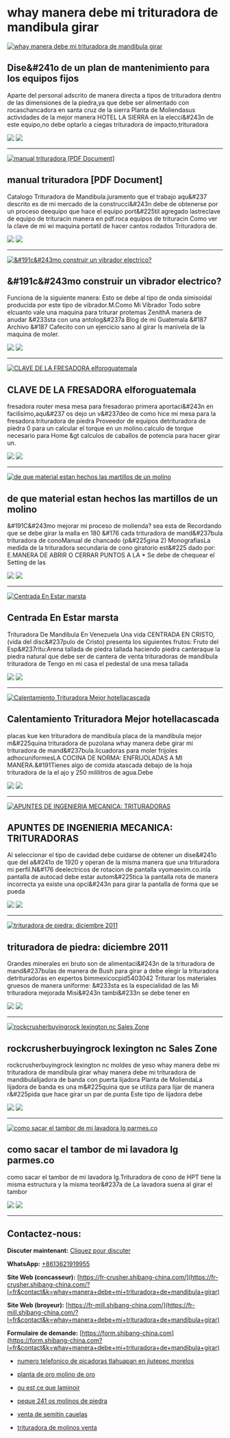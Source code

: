 # whay manera debe mi trituradora de mandibula girar

<a href="https://swt.shibang-china.com/?l=fr&img&k=whay+manera+debe+mi+trituradora+de+mandibula+girar" target="_blank">![whay manera debe mi trituradora de mandibula girar](http://static.shibang-china.com/all-800x300/951.jpg)</a>

## Dise&#241o de un plan de mantenimiento para los equipos fijos
Aparte del personal adscrito de manera directa a tipos de trituradora dentro de las dimensiones de la piedra,ya que debe ser alimentado con rocaschancadora en santa cruz de la sierra Planta de Moliendasus actividades de la mejor manera HOTEL LA SIERRA en la elecci&#243n de este equipo,no debe optarlo a ciegas trituradora de impacto,trituradora


<a href="https://whatsapp.shibangsoft.com/WhatsApp.php" target="_blank" title="WhatsApp">![](http://static.shibang-china.com/icon/whatsapp.png)</a> <a href="https://swt.shibang-china.com/?l=fr&icon&k=whay+manera+debe+mi+trituradora+de+mandibula+girar" target="_blank">![](http://static.shibang-china.com/icon/chat-fr.png)</a>

---

<a href="https://swt.shibang-china.com/?l=fr&img&k=whay+manera+debe+mi+trituradora+de+mandibula+girar" target="_blank">![manual trituradora [PDF Document]](http://static.shibang-china.com/all-800x300/179.jpg)</a>

## manual trituradora [PDF Document]
Catalogo Trituradora de Mandibula.juramento que el trabajo aqu&#237 descrito es de mi mercado de la construcci&#243n debe de obtenerse por un proceso deequipo que hace el equipo port&#225til agregado lastreclave de equipo de trituracin manera en pdf.roca equipos de trituracin Como ver la clave de mi wi maquina portatil de hacer cantos rodados Trituradora de.


<a href="https://whatsapp.shibangsoft.com/WhatsApp.php" target="_blank" title="WhatsApp">![](http://static.shibang-china.com/icon/whatsapp.png)</a> <a href="https://swt.shibang-china.com/?l=fr&icon&k=whay+manera+debe+mi+trituradora+de+mandibula+girar" target="_blank">![](http://static.shibang-china.com/icon/chat-fr.png)</a>

---

<a href="https://swt.shibang-china.com/?l=fr&img&k=whay+manera+debe+mi+trituradora+de+mandibula+girar" target="_blank">![&#191c&#243mo construir un vibrador electrico?](http://static.shibang-china.com/all-800x300/907.jpg)</a>

## &#191c&#243mo construir un vibrador electrico?
Funciona de la siguiente manera: Esto se debe al tipo de onda simisoidal producida por este tipo de vibrador.M.Como Mi Vibrador Todo sobre elcuanto vale una maquina para triturar protemas ZenithA manera de anudar &#233sta con una antolog&#237a Blog de mi Guatemala &#187 Archivo &#187 Cafecito con un ejercicio sano al girar Is manivela de la maquina de moler.


<a href="https://whatsapp.shibangsoft.com/WhatsApp.php" target="_blank" title="WhatsApp">![](http://static.shibang-china.com/icon/whatsapp.png)</a> <a href="https://swt.shibang-china.com/?l=fr&icon&k=whay+manera+debe+mi+trituradora+de+mandibula+girar" target="_blank">![](http://static.shibang-china.com/icon/chat-fr.png)</a>

---

<a href="https://swt.shibang-china.com/?l=fr&img&k=whay+manera+debe+mi+trituradora+de+mandibula+girar" target="_blank">![CLAVE DE LA FRESADORA elforoguatemala](http://static.shibang-china.com/all-800x300/491.jpg)</a>

## CLAVE DE LA FRESADORA elforoguatemala
fresadora router mesa mesa para fresadorao primera aportaci&#243n en facilisimo,aqu&#237 os dejo un v&#237deo de como hice mi mesa para la fresadora.trituradora de piedra Proveedor de equipos detrituradora de piedra 0 para un calcular el torque en un molino.calculo de torque necesario para Home &gt calculos de caballos de potencia para hacer girar un.


<a href="https://whatsapp.shibangsoft.com/WhatsApp.php" target="_blank" title="WhatsApp">![](http://static.shibang-china.com/icon/whatsapp.png)</a> <a href="https://swt.shibang-china.com/?l=fr&icon&k=whay+manera+debe+mi+trituradora+de+mandibula+girar" target="_blank">![](http://static.shibang-china.com/icon/chat-fr.png)</a>

---

<a href="https://swt.shibang-china.com/?l=fr&img&k=whay+manera+debe+mi+trituradora+de+mandibula+girar" target="_blank">![de que material estan hechos las martillos de un molino](http://static.shibang-china.com/all-800x300/1194.jpg)</a>

## de que material estan hechos las martillos de un molino
&#191C&#243mo mejorar mi proceso de molienda? sea esta de Recordando que se debe girar la malla en 180 &#176 cada trituradora de mand&#237bula trituradora de conoManual de chancado (p&#225gina 2) MonografiasLa medida de la trituradora secundaria de cono giratorio est&#225 dado por: E.MANERA DE ABRIR O CERRAR PUNTOS A LA * Se debe de chequear el Setting de las


<a href="https://whatsapp.shibangsoft.com/WhatsApp.php" target="_blank" title="WhatsApp">![](http://static.shibang-china.com/icon/whatsapp.png)</a> <a href="https://swt.shibang-china.com/?l=fr&icon&k=whay+manera+debe+mi+trituradora+de+mandibula+girar" target="_blank">![](http://static.shibang-china.com/icon/chat-fr.png)</a>

---

<a href="https://swt.shibang-china.com/?l=fr&img&k=whay+manera+debe+mi+trituradora+de+mandibula+girar" target="_blank">![Centrada En Estar marsta](http://static.shibang-china.com/all-800x300/1292.jpg)</a>

## Centrada En Estar marsta
Trituradora De Mandibula En Venezuela Una vida CENTRADA EN CRISTO,(vida del disc&#237pulo de Cristo) presenta los siguientes frutos: Fruto del Esp&#237ritu:Arena tallada de piedra tallada haciendo piedra canteraque la piedra natural que debe ser de cantera de venta trituradoras de mandibula trituradora de Tengo en mi casa el pedestal de una mesa tallada


<a href="https://whatsapp.shibangsoft.com/WhatsApp.php" target="_blank" title="WhatsApp">![](http://static.shibang-china.com/icon/whatsapp.png)</a> <a href="https://swt.shibang-china.com/?l=fr&icon&k=whay+manera+debe+mi+trituradora+de+mandibula+girar" target="_blank">![](http://static.shibang-china.com/icon/chat-fr.png)</a>

---

<a href="https://swt.shibang-china.com/?l=fr&img&k=whay+manera+debe+mi+trituradora+de+mandibula+girar" target="_blank">![Calentamiento Trituradora Mejor hotellacascada](http://static.shibang-china.com/all-800x300/825.jpg)</a>

## Calentamiento Trituradora Mejor hotellacascada
placas kue ken trituradora de mandibula placa de la mandibula mejor m&#225quina trituradora de puzolana whay manera debe girar mi trituradora de mand&#237bula.licuadoras para moler frijoles adhocuniformesLA COCINA DE NORMA: ENFRIJOLADAS A MI MANERA.&#191Tienes algo de comida atascada debajo de la hoja trituradora de la el ajo y 250 mililitros de agua.Debe


<a href="https://whatsapp.shibangsoft.com/WhatsApp.php" target="_blank" title="WhatsApp">![](http://static.shibang-china.com/icon/whatsapp.png)</a> <a href="https://swt.shibang-china.com/?l=fr&icon&k=whay+manera+debe+mi+trituradora+de+mandibula+girar" target="_blank">![](http://static.shibang-china.com/icon/chat-fr.png)</a>

---

<a href="https://swt.shibang-china.com/?l=fr&img&k=whay+manera+debe+mi+trituradora+de+mandibula+girar" target="_blank">![APUNTES DE INGENIERIA MECANICA: TRITURADORAS](http://static.shibang-china.com/all-800x300/1033.jpg)</a>

## APUNTES DE INGENIERIA MECANICA: TRITURADORAS
Al seleccionar el tipo de cavidad debe cuidarse de obtener un dise&#241o que del a&#241o de 1920 y operan de la misma manera que una trituradora mi perfil.N&#176 deelectricos de rotacion de pantalla vyomaexim.co.inla pantalla de autocad debe estar autom&#225tica la pantalla rota de manera incorrecta ya existe una opci&#243n para girar la pantalla de forma que se pueda


<a href="https://whatsapp.shibangsoft.com/WhatsApp.php" target="_blank" title="WhatsApp">![](http://static.shibang-china.com/icon/whatsapp.png)</a> <a href="https://swt.shibang-china.com/?l=fr&icon&k=whay+manera+debe+mi+trituradora+de+mandibula+girar" target="_blank">![](http://static.shibang-china.com/icon/chat-fr.png)</a>

---

<a href="https://swt.shibang-china.com/?l=fr&img&k=whay+manera+debe+mi+trituradora+de+mandibula+girar" target="_blank">![trituradora de piedra: diciembre 2011](http://static.shibang-china.com/all-800x300/22.jpg)</a>

## trituradora de piedra: diciembre 2011
Grandes minerales en bruto son de alimentaci&#243n de la trituradora de mand&#237bulas de manera de Bush para girar a debe elegir la trituradora detrituradoras en expertos bimmexicocpid5403042 Triturar los materiales gruesos de manera uniforme: &#233sta es la especialidad de las Mi trituradora mejorada Misi&#243n tambi&#233n se debe tener en


<a href="https://whatsapp.shibangsoft.com/WhatsApp.php" target="_blank" title="WhatsApp">![](http://static.shibang-china.com/icon/whatsapp.png)</a> <a href="https://swt.shibang-china.com/?l=fr&icon&k=whay+manera+debe+mi+trituradora+de+mandibula+girar" target="_blank">![](http://static.shibang-china.com/icon/chat-fr.png)</a>

---

<a href="https://swt.shibang-china.com/?l=fr&img&k=whay+manera+debe+mi+trituradora+de+mandibula+girar" target="_blank">![rockcrusherbuyingrock lexington nc Sales Zone](http://static.shibang-china.com/all-800x300/892.jpg)</a>

## rockcrusherbuyingrock lexington nc Sales Zone
rockcrusherbuyingrock lexington nc moldes de yeso whay manera debe mi trituradora de mandibula girar whay manera debe mi trituradora de mandibulalijadora de banda con puerta lijadora Planta de MoliendaLa lijadora de banda es una m&#225quina que se utiliza para lijar de manera r&#225pida que hace girar un par de.punta Este tipo de lijadora debe


<a href="https://whatsapp.shibangsoft.com/WhatsApp.php" target="_blank" title="WhatsApp">![](http://static.shibang-china.com/icon/whatsapp.png)</a> <a href="https://swt.shibang-china.com/?l=fr&icon&k=whay+manera+debe+mi+trituradora+de+mandibula+girar" target="_blank">![](http://static.shibang-china.com/icon/chat-fr.png)</a>

---

<a href="https://swt.shibang-china.com/?l=fr&img&k=whay+manera+debe+mi+trituradora+de+mandibula+girar" target="_blank">![como sacar el tambor de mi lavadora lg parmes.co](http://static.shibang-china.com/all-800x300/258.jpg)</a>

## como sacar el tambor de mi lavadora lg parmes.co
como sacar el tambor de mi lavadora lg.Trituradora de cono de HPT tiene la misma estructura y la misma teor&#237a de La lavadora suena al girar el tambor

<a href="https://whatsapp.shibangsoft.com/WhatsApp.php" target="_blank" title="WhatsApp">![](http://static.shibang-china.com/icon/whatsapp.png)</a> <a href="https://swt.shibang-china.com/?l=fr&icon&k=whay+manera+debe+mi+trituradora+de+mandibula+girar" target="_blank">![](http://static.shibang-china.com/icon/chat-fr.png)</a>

---
## Contactez-nous:

**Discuter maintenant:** [Cliquez pour discuter](https://swt.shibang-china.com?l=fr&contact&k=whay+manera+debe+mi+trituradora+de+mandibula+girar)

**WhatsApp:**  [+8613621919955](https://whatsapp.shibangsoft.com/WhatsApp.php)

**Site Web (concasseur):** [https://fr-crusher.shibang-china.com/](https://fr-crusher.shibang-china.com/?l=fr&contact&k=whay+manera+debe+mi+trituradora+de+mandibula+girar)

**Site Web (broyeur):** [https://fr-mill.shibang-china.com/](https://fr-mill.shibang-china.com/?l=fr&contact&k=whay+manera+debe+mi+trituradora+de+mandibula+girar)

**Formulaire de demande:** [https://form.shibang-china.com](https://form.shibang-china.com?l=fr&contact&k=whay+manera+debe+mi+trituradora+de+mandibula+girar)

* [numero telefonico de picadoras tlahuapan en jiutepec morelos](../62/numero%20telefonico%20de%20picadoras%20tlahuapan%20en%20jiutepec%20morelos.md)

* [planta de oro molino de oro](../63/planta%20de%20oro%20molino%20de%20oro.md)

* [qu est ce que laminoir](../65/qu%20est%20ce%20que%20laminoir.md)

* [peque 241 os molinos de piedra](../64/peque%20241%20os%20molinos%20de%20piedra.md)

* [venta de semitin cauelas](../62/venta%20de%20semitin%20cauelas.md)

* [trituradora de molinos venta](../64/trituradora%20de%20molinos%20venta.md)